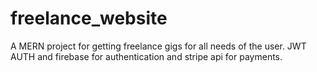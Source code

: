 # freelance_website
A MERN project for getting freelance gigs for all needs of the user. JWT AUTH and firebase for authentication and stripe api for payments.
